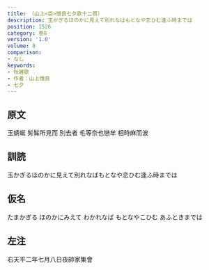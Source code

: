 ```yaml
---
title: （山上<臣>憶良七夕歌十二首）
description: 玉かぎるほのかに見えて別れなばもとなや恋ひむ逢ふ時までは
position: 1526
category: 巻8
version: '1.0'
volume: 8
comparison:
- なし
keywords:
- 秋雑歌
- 作者：山上憶良
- 七夕
---
```


## 原文

玉蜻蜒 髣髴所見而 別去者 毛等奈也戀牟 相時麻而波

## 訓読

玉かぎるほのかに見えて別れなばもとなや恋ひむ逢ふ時までは

## 仮名

たまかぎる ほのかにみえて わかれなば もとなやこひむ あふときまでは

## 左注

右天平二年七月八日夜帥家集會
